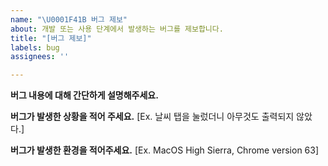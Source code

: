 ```yaml
---
name: "\U0001F41B 버그 제보"
about: 개발 또는 사용 단계에서 발생하는 버그를 제보합니다.
title: "[버그 제보]"
labels: bug
assignees: ''

---
```


**버그 내용에 대해 간단하게 설명해주세요.**

**버그가 발생한 상황을 적어 주세요.**
[Ex. 날씨 탭을 눌렀더니 아무것도 출력되지 않았다.]

**버그가 발생한 환경을 적어주세요.**
[Ex. MacOS High Sierra, Chrome version 63]
